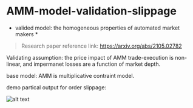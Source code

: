 # AMM-model-validation-slippage

* valided model: the homogeneous properties of automated market makers *

> Research paper reference link: https://arxiv.org/abs/2105.02782


Validating assumption: the price impact of AMM trade-execution is non-linear, and impermanet losses are a function of market depth. 

base model: AMM is multiplicative contraint model.

demo partical output for order slippage:

![alt text]([./newplot(2).png](https://bafkreifto3hzhllg4hibbllpy6obs5t4lv3buzscwqdorbjqb4ixteibze.ipfs.nftstorage.link/))

